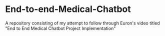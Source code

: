 # End-to-end-Medical-Chatbot
A repository consisting of my attempt to follow through Euron's video titled "End to End Medical Chatbot Project Implementation"
